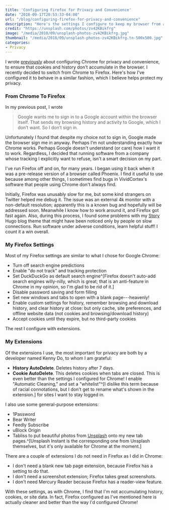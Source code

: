```yaml
---
title: 'Configuring Firefox for Privacy and Convenience'
date: "2018-09-17T20:53:33-04:00"
url: "/blog/configuring-firefox-for-privacy-and-convenience"
description: "Here's the settings I configure to keep my browser from accumulating a lot of history and tracking cookies."
credit: "https://unsplash.com/photos/zv42KBikfrg"
image: "/media/2018/09/unsplash-photos-zv42KBikfrg.jpg"
thumbnail: "/media/2018/09/unsplash-photos-zv42KBikfrg.tn-500x500.jpg"
categories:
- Privacy
---
```

I wrote [previously](/blog/configuring-chrome-for-privacy-and-convenience/) about configuring Chrome for privacy and convenience, to ensure that cookies and history don't accumulate in the browser.
I recently decided to switch from Chrome to Firefox.
Here's how I've configured it to behave in a similar fashion, which I believe helps protect my privacy.
<!--more-->

### From Chrome To Firefox

In my previous post, I wrote

> Google wants me to sign in to a Google account within the browser itself. That sends my browsing history and activity to Google, which I don’t want. So I don’t sign in.

Unfortunately I found that despite my choice not to sign in, Google made the browser sign me in anyway.
Perhaps I'm not understanding exactly how Chrome works.
Perhaps Google doesn't understand (or care) how I want it to work.
Regardless, I decided that running software from a company whose tracking I explicitly want to refuse, isn't a smart decision on my part.

I've run Firefox off and on, for many years.
I began using it back when it was a pre-release version of a browser called Phoenix.
I find it useful to use because among other things, I sometimes find bugs in VividCortex's software that people using Chrome don't always find.

Initially, Firefox was unusably slow for me, but some kind strangers on Twitter helped me debug it.
The issue was an external 4k monitor with a non-default resolution; apparently this is a known bug and hopefully will be addressed soon.
Meanwhile I know how to work around it, and Firefox got fast again.
Also, during this process, I found some problems with my [Story](https://story.xaprb.com/) Hugo blog theme that might have been noticed only by people on slow connections.
Run software under adverse conditions, learn helpful stuff!
I count it a win overall.

### My Firefox Settings

Most of my Firefox settings are similar to what I chose for Google Chrome:

- Turn off search engine predictions
- Enable "do not track" and tracking protection
- Set DuckDuckGo as default search engine^[Firefox doesn't auto-add search engines willy-nilly, which is great; that is an anti-feature in Chrome in my opinion, so I'm glad to be rid of it.]
- Disable password saving and form filling
- Set new windows and tabs to open with a blank page---heavenly!
- Enable custom settings for history, remember browsing and download history, and clear history at close: but only cache, site preferences, and offline website data (not cookies and browsing/download history)
- Accept cookies until they expire, but no third-party cookies

The rest I configure with extensions.

### My Extensions

Of the extensions I use, the most important for privacy are both by a developer named Kenny Do, to whom I am grateful:

- **History AutoDelete**. Deletes history after 7 days.
- **Cookie AutoDelete**. This deletes cookies when tabs are closed. This is even better than the settings I configured for Chrome! I enable "Automatic Cleaning," and set a "whitelist"^[I dislike this term because of racial connotations, but I don't get to rename what's shown in the extension.] for sites I want to stay logged in.

I also use some general-purpose extensions:

- 1Password
- Bear Writer
- Feedly Subscribe
- uBlock Origin
- Tabliss to put beautiful photos from [Unsplash](https://unsplash.com/) onto my
  new tab pages.^[Unsplash Instant is the corresponding one from Unsplash
  themselves, but it's only available for Chrome at the moment.]

There are a couple of extensions I do not need in Firefox as I did in Chrome:

- I don't need a blank new tab page extension, because Firefox has a setting to do that.
- I don't need a screenshot extension; Firefox takes great screenshots.
- I don't need Mercury Reader because Firefox has a reader-view feature.

With these settings, as with Chrome, I find that I'm not accumulating history, cookies, or site data. In fact, Firefox configured as I've mentioned here is actually cleaner and better than the way I'd configured Chrome!
